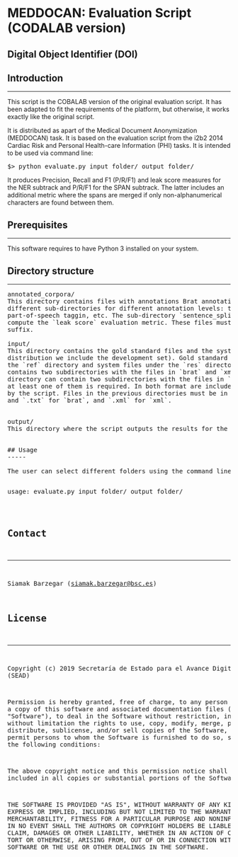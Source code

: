 # MEDDOCAN: Evaluation Script (CODALAB version)

## Digital Object Identifier (DOI)


## Introduction
------------

This script is the COBALAB version of the original evaluation script. It
has been adapted to fit the requirements of the platform, but otherwise, 
it works exactly like the original script.

It is distributed as apart of the Medical Document Anonymization
(MEDDOCAN) task. It is based on the evaluation script from the i2b2 2014
Cardiac Risk and Personal Health-care Information (PHI) tasks. It is
intended to be used via command line:

<pre>
$> python evaluate.py input_folder/ output_folder/
</pre>

It produces Precision, Recall and F1 (P/R/F1) and leak score measures for
the NER subtrack and P/R/F1 for the SPAN subtrack. The latter includes an
additional metric where the spans are merged if only non-alphanumerical
characters are found between them.

## Prerequisites
-------------

This software requires to have Python 3 installed on your system.


## Directory structure
-------------------

<pre>
annotated_corpora/
This directory contains files with annotations Brat annotation format. It may contain
different sub-directories for different annotation levels: tokens, sentence splitting,
part-of-speech taggin, etc. The sub-directory `sentence_splitting` is mandatory to 
compute the `leak score` evaluation metric. These files must be stored with `.ann` 
suffix.

input/
This directory contains the gold standard files and the systems submission files (in this
distribution we include the development set). Gold standard files must be placed under 
the `ref` directory and system files under the `res` directory. The `ref` directory 
contains two subdirectories with the files in `brat` and `xml` formats. The `res` 
directory can contain two subdirectories with the files in `brat` and`xml` formats, and 
at least one of them is required. In both format are included, the `brat` format is used 
by the script. Files in the previous directories must be in the appropriate format: `.ann` 
and `.txt` for `brat`, and `.xml` for `xml`. 


output/
This directory where the script outputs the results for the run.


## Usage
-----

The user can select different folders using the command line:

<pre>
usage: evaluate.py input_folder/ output_folder/
</pre>


## Contact
------

Siamak Barzegar (siamak.barzegar@bsc.es)


## License
-------

Copyright (c) 2019 Secretaría de Estado para el Avance Digital (SEAD)

Permission is hereby granted, free of charge, to any person obtaining a 
copy of this software and associated documentation files (the "Software"), 
to deal in the Software without restriction, including without limitation 
the rights to use, copy, modify, merge, publish, distribute, sublicense, 
and/or sell copies of the Software, and to permit persons to whom the 
Software is furnished to do so, subject to the following conditions:

The above copyright notice and this permission notice shall be included 
in all copies or substantial portions of the Software.

THE SOFTWARE IS PROVIDED "AS IS", WITHOUT WARRANTY OF ANY KIND, EXPRESS 
OR IMPLIED, INCLUDING BUT NOT LIMITED TO THE WARRANTIES OF MERCHANTABILITY, 
FITNESS FOR A PARTICULAR PURPOSE AND NONINFRINGEMENT. IN NO EVENT SHALL THE 
AUTHORS OR COPYRIGHT HOLDERS BE LIABLE FOR ANY CLAIM, DAMAGES OR OTHER 
LIABILITY, WHETHER IN AN ACTION OF CONTRACT, TORT OR OTHERWISE, ARISING FROM, 
OUT OF OR IN CONNECTION WITH THE SOFTWARE OR THE USE OR OTHER DEALINGS IN 
THE SOFTWARE.

